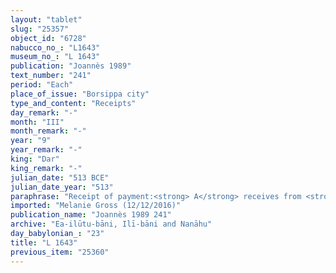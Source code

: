 ```yaml
---
layout: "tablet"
slug: "25357"
object_id: "6728"
nabucco_no_: "L1643"
museum_no_: "L 1643"
publication: "Joannès 1989"
text_number: "241"
period: "Each"
place_of_issue: "Borsippa city"
type_and_content: "Receipts"
day_remark: "-"
month: "III"
month_remark: "-"
year: "9"
year_remark: "-"
king: "Dar"
king_remark: "-"
julian_date: "513 BCE"
julian_date_year: "513"
paraphrase: "Receipt of payment:<strong> A</strong> receives from <strong>B</strong> 3 shekels silver as fixed rent (<em>sūtu</em>), amount still due (<em>babtu</em>) of the <em>ilku</em>-duty of Abu (V) of Darius 9<sup>th</sup> year. The transaction is concluded in the presence of (<em>ina a&scaron;ābi</em>) Inṣabtu. 3 witnesses and the scribe. Each party has taken a copy (<em>gabar&ucirc;</em>).<br /> &nbsp;<br /> <strong>A</strong> = Ahu&scaron;unu/Nab&ucirc;-mu&scaron;ētiq-uddi//Nanāhu; <strong>B</strong> = Nab&ucirc;-ahu-iddin/Nab&ucirc;-zēru-iddin//Rēmūt-ili; Scribe = Nab&ucirc;-&scaron;umu-uṣur/&Scaron;umu-iqī&scaron;a//Itinnu<br /> &nbsp;"
imported: "Melanie Gross (12/12/2016)"
publication_name: "Joannès 1989 241"
archive: "Ea-ilūtu-bāni, Ilī-bāni and Nanāhu"
day_babylonian_: "23"
title: "L 1643"
previous_item: "25360"
---
```

